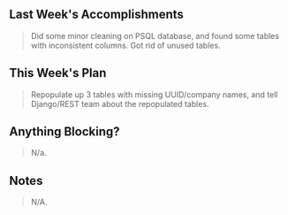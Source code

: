 ## Last Week's Accomplishments

> Did some minor cleaning on PSQL database, and found some tables with inconsistent columns. Got rid of unused tables.

## This Week's Plan

> Repopulate up 3 tables with missing UUID/company names, and tell Django/REST team about the repopulated tables.

## Anything Blocking?

> N/a.

## Notes

> N/A.
